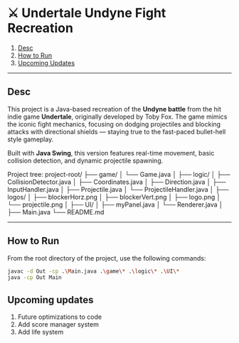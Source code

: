 # ⚔️ Undertale Undyne Fight Recreation

1. [Desc](#desc)  
2. [How to Run](#how-to-run)  
3. [Upcoming Updates](#upcoming-updates)

---

## Desc

This project is a Java-based recreation of the **Undyne battle** from the hit indie game **Undertale**, originally developed by Toby Fox. The game mimics the iconic fight mechanics, focusing on dodging projectiles and blocking attacks with directional shields — staying true to the fast-paced bullet-hell style gameplay.

Built with **Java Swing**, this version features real-time movement, basic collision detection, and dynamic projectile spawning.

Project tree:
    project-root/
    ├── game/
    │   └── Game.java
    │
    ├── logic/
    │   ├── CollisionDetector.java
    │   ├── Coordinates.java
    │   ├── Direction.java
    │   ├── InputHandler.java
    │   ├── Projectile.java
    │   └── ProjectileHandler.java
    │
    ├── logos/
    │   ├── blockerHorz.png
    │   ├── blockerVert.png
    │   ├── logo.png
    │   └── projectile.png
    │
    ├── UI/
    │   ├── myPanel.java
    │   └── Renderer.java
    │
    ├── Main.java
    └── README.md

---

## How to Run

From the root directory of the project, use the following commands:

```bash
javac -d Out -cp .\Main.java .\game\* .\logic\* .\UI\*
java -cp Out Main
```
## Upcoming updates

1. Future optimizations to code
2. Add score manager system
3. Add life system